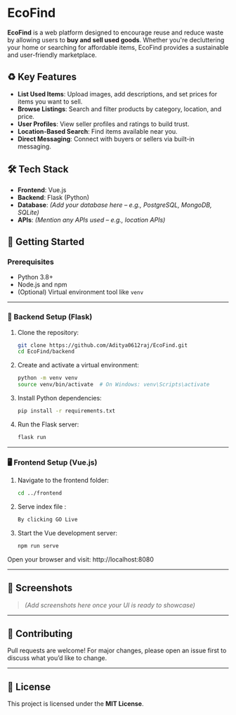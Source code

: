 # EcoFind

**EcoFind** is a web platform designed to encourage reuse and reduce waste by allowing users to **buy and sell used goods**. Whether you're decluttering your home or searching for affordable items, EcoFind provides a sustainable and user-friendly marketplace.

## ♻️ Key Features

- **List Used Items**: Upload images, add descriptions, and set prices for items you want to sell.
- **Browse Listings**: Search and filter products by category, location, and price.
- **User Profiles**: View seller profiles and ratings to build trust.
- **Location-Based Search**: Find items available near you.
- **Direct Messaging**: Connect with buyers or sellers via built-in messaging.

## 🛠️ Tech Stack

- **Frontend**: Vue.js  
- **Backend**: Flask (Python)  
- **Database**: *(Add your database here – e.g., PostgreSQL, MongoDB, SQLite)*  
- **APIs**: *(Mention any APIs used – e.g., location APIs)*

## 🚀 Getting Started

### Prerequisites

- Python 3.8+
- Node.js and npm
- (Optional) Virtual environment tool like `venv`

---

### 🔧 Backend Setup (Flask)

1. Clone the repository:

    ```bash
    git clone https://github.com/Aditya0612raj/EcoFind.git
    cd EcoFind/backend
    ```

2. Create and activate a virtual environment:

    ```bash
    python -m venv venv
    source venv/bin/activate  # On Windows: venv\Scripts\activate
    ```

3. Install Python dependencies:

    ```bash
    pip install -r requirements.txt
    ```

4. Run the Flask server:

    ```bash
    flask run
    ```

---

### 🖥️ Frontend Setup (Vue.js)

1. Navigate to the frontend folder:

    ```bash
    cd ../frontend
    ```

2. Serve index file :

    ```bash
    By clicking GO Live
    ```

3. Start the Vue development server:

    ```bash
    npm run serve
    ```

Open your browser and visit:  http://localhost:8080

---

## 📸 Screenshots

> *(Add screenshots here once your UI is ready to showcase)*

---

## 🤝 Contributing

Pull requests are welcome! For major changes, please open an issue first to discuss what you’d like to change.

---

## 📄 License

This project is licensed under the **MIT License**.
